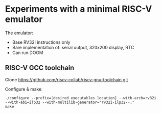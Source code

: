 
# Experiments with a minimal RISC-V emulator

The emulator:
 - Base RV32I instructions only
 - Bare implementation of: serial output, 320x200 display, RTC
 - Can run DOOM

## RISC-V GCC toolchain

Clone https://github.com/riscv-collab/riscv-gnu-toolchain.git

Configure & make:

```
./configure --prefix=[desired executables location] --with-arch=rv32i --with-abi=ilp32 --with-multilib-generator="rv32i-ilp32--;"
make
```

